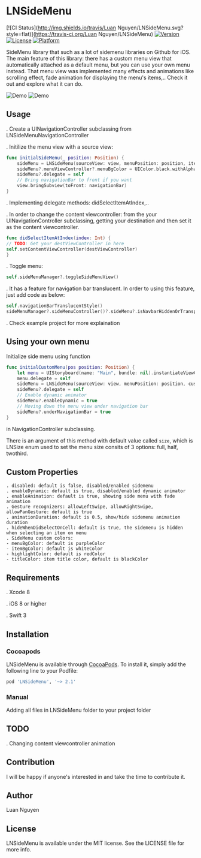 # LNSideMenu

[![CI Status](http://img.shields.io/travis/Luan Nguyen/LNSideMenu.svg?style=flat)](https://travis-ci.org/Luan Nguyen/LNSideMenu)
[![Version](https://img.shields.io/cocoapods/v/LNSideMenu.svg?style=flat)](http://cocoapods.org/pods/LNSideMenu)
[![License](https://img.shields.io/cocoapods/l/LNSideMenu.svg?style=flat)](http://cocoapods.org/pods/LNSideMenu)
[![Platform](https://img.shields.io/cocoapods/p/LNSideMenu.svg?style=flat)](http://cocoapods.org/pods/LNSideMenu)

SideMenu library that such as a lot of sidemenu libraries on Github for iOS. The main feature of this library: there has a custom menu view that automatically attached as a default menu, but you can use your own menu instead. That menu view was implemented many effects and animations like scrolling effect, fade animation for displaying the menu's items,..
Check it out and explore what it can do.

![Demo](https://cloud.githubusercontent.com/assets/13121441/19177073/0ca0ce0e-8c70-11e6-9e12-d67e7947d98d.gif)
![Demo](https://cloud.githubusercontent.com/assets/13121441/19177074/0cd3415e-8c70-11e6-8082-5057bf406e42.gif)

## Usage

. Create a UINavigationController subclassing from LNSideMenuNavigationController

. Initilize the menu view with a source view:
```swift
func initialSideMenu(_ position: Position) {
    sideMenu = LNSideMenu(sourceView: view, menuPosition: position, items: items!)
    sideMenu?.menuViewController?.menuBgColor = UIColor.black.withAlphaComponent(0.85)
    sideMenu?.delegate = self
    // Bring navigationBar to front if you want
    view.bringSubview(toFront: navigationBar)
}
```
. Implementing delegate methods: didSelectItemAtIndex,..

. In order to change the content viewcontroller: from the your UINavigationController subclassing, getting your destination and then set it as the content viewcontroller.

```swift
func didSelectItemAtIndex(index: Int) {
// TODO: Get your destViewController in here
self.setContentViewController(destViewController)
}
```

. Toggle menu:

```swift
self.sideMenuManager?.toggleSideMenuView()
```

. It has a feature for navigation bar translucent. In order to using this feature, just add code as below:
```swift
self.navigationBarTranslucentStyle()
sideMenuManager?.sideMenuController()?.sideMenu?.isNavbarHiddenOrTransparent = true
```

. Check example project for more explaination

## Using your own menu

Initialize side menu using function 
```swift 
func initialCustomMenu(pos position: Position) {
    let menu = UIStoryboard(name: "Main", bundle: nil).instantiateViewController(withIdentifier: "LeftMenuTableViewController") as! LeftMenuTableViewController
    menu.delegate = self
    sideMenu = LNSideMenu(sourceView: view, menuPosition: position, customSideMenu: menu)
    sideMenu?.delegate = self
    // Enable dynamic animator
    sideMenu?.enableDynamic = true
    // Moving down the menu view under navigation bar
    sideMenu?.underNavigationBar = true
}
``` 
in NavigationController subclassing.

There is an argument of this method with default value called ``size``, which is LNSize enum used to set the menu size consits of 3 options: full, half, twothird.

## Custom Properties
```
. disabled: default is false, disabled/enabled sidemenu
. enableDynamic: default is true, disabled/enabled dynamic animator
. enableAnimation: default is true, showing side menu with fade animation
. Gesture recognizers: allowLeftSwipe, allowRightSwipe, allowPanGesture: default is true
. animationDuration: default is 0.5, show/hide sidemenu animation duration
. hideWhenDidSelectOnCell: default is true, the sidemenu is hidden when selecting an item on menu
. SideMenu custom colors: 
- menuBgColor: default is purpleColor
- itemBgColor: default is whiteColor
- highlightColor: default is redColor
- titleColor: item title color, default is blackColor
```

## Requirements
. Xcode 8

. iOS 8 or higher

. Swift 3

## Installation

### Cocoapods

LNSideMenu is available through [CocoaPods](http://cocoapods.org). To install
it, simply add the following line to your Podfile:

```ruby
pod 'LNSideMenu', '~> 2.1'
```

### Manual

Adding all files in LNSideMenu folder to your project folder

## TODO

. Changing content viewcontroller animation

## Contribution

I will be happy if anyone's interested in and take the time to contribute it.

## Author

Luan Nguyen

## License

LNSideMenu is available under the MIT license. See the LICENSE file for more info.
